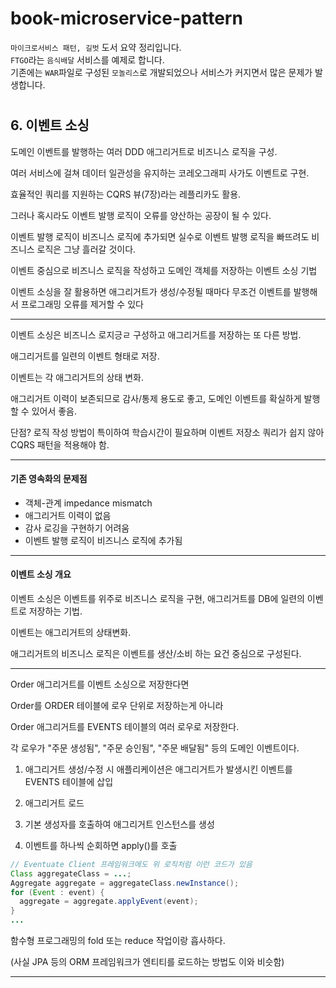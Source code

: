 # book-microservice-pattern
`마이크로서비스 패턴, 길벗` 도서 요약 정리입니다.   
`FTGO`라는 `음식배달` 서비스를 예제로 합니다.    
기존에는 `WAR`파일로 구성된 `모놀리스`로 개발되었으나 서비스가 커지면서 많은 문제가 발생합니다.

#

## 6. 이벤트 소싱

도메인 이벤트를 발행하는 여러 DDD 애그리거트로 비즈니스 로직을 구성.    

여러 서비스에 걸쳐 데이터 일관성을 유지하는 코레오그래피 사가도 이벤트로 구현.

효율적인 쿼리를 지원하는 CQRS 뷰(7장)라는 레플리카도 활용. 



그러나 혹시라도 이벤트 발행 로직이 오류를 양산하는 공장이 될 수 있다. 

이벤트 발행 로직이 비즈니스 로직에 추가되면 실수로 이벤트 발행 로직을 빠뜨려도 비즈니스 로직은 그냥 흘러갈 것이다. 



이벤트 중심으로 비즈니스 로직을 작성하고 도메인 객체를 저장하는 이벤트 소싱 기법

이벤트 소싱을 잘 활용하면 애그리거트가 생성/수정될 때마다 무조건 이벤트를 발행해서 프로그래밍 오류를 제거할 수 있다



---

이벤트 소싱은 비즈니스 로지긍ㄹ 구성하고 애그리거트를 저장하는 또 다른 방법.

애그리거트를 일련의 이벤트 형태로 저장. 

이벤트는 각 애그리거트의 상태 변화.

애그리거트 이력이 보존되므로 감사/통제 용도로 좋고, 도메인 이벤트를 확실하게 발행할 수 있어서 좋음. 

단점? 로직 작성 방법이 특이하여 학습시간이 필요하며 이벤트 저장소 쿼리가 쉽지 않아 CQRS 패턴을 적용해야 함.



---

#### 기존 영속화의 문제점

- 객체-관계 impedance mismatch
- 애그리거트 이력이 없음
- 감사 로깅을 구현하기 어려움
- 이벤트 발행 로직이 비즈니스 로직에 추가됨



---

#### 이벤트 소싱 개요

이벤트 소싱은 이벤트를 위주로 비즈니스 로직을 구현, 애그리거트를 DB에 일련의 이벤트로 저장하는 기법.

이벤트는 애그리거트의 상태변화. 

애그리거트의 비즈니스 로직은 이벤트를 생산/소비 하는 요건 중심으로 구성된다. 



---

Order 애그리거트를 이벤트 소싱으로 저장한다면

Order를 ORDER 테이블에 로우 단위로 저장하는게 아니라

Order 애그리거트를 EVENTS 테이블의 여러 로우로 저장한다. 

각 로우가 "주문 생성됨", "주문 승인됨", "주문 배달됨" 등의 도메인 이벤트이다. 



1. 애그리거트 생성/수정 시 애플리케이션은 애그리거트가 발생시킨 이벤트를 EVENTS 테이블에 삽입

2. 애그리거트 로드

3. 기본 생성자를 호출하여 애그리거트 인스턴스를 생성

4. 이벤트를 하나씩 순회하면 apply()를 호출

```java
// Eventuate Client 프레임워크에도 위 로직처럼 이런 코드가 있음
Class aggregateClass = ...;
Aggregate aggregate = aggregateClass.newInstance();
for (Event : event) {
  aggregate = aggregate.applyEvent(event);
}
...
```

함수형 프로그래밍의 fold 또는 reduce 작업이랑 흡사하다. 

(사실 JPA 등의 ORM 프레임워크가 엔티티를 로드하는 방법도 이와 비슷함)



---

